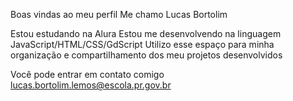 Boas vindas ao meu perfil 
Me chamo Lucas Bortolim

Estou estudando na Alura
Estou me desenvolvendo na linguagem JavaScript/HTML/CSS/GdScript
Utilizo esse espaço para minha organização e compartilhamento dos meu projetos desenvolvidos

Você pode entrar em contato comigo 
lucas.bortolim.lemos@escola.pr.gov.br


